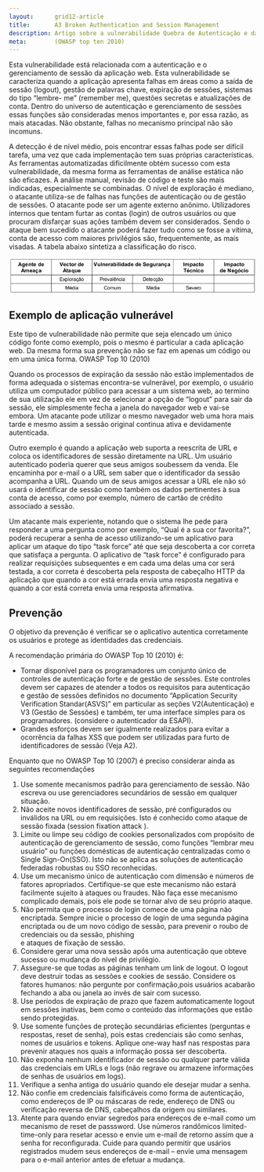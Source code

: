 ```yaml
---
layout:      grid12-article
title:       A3 Broken Authentication and Session Management
description: Artigo sobre a vulnerabilidade Quebra de Autenticação e da Gestão de Sessão, terceiro da lista TOP 10 da WOASP
meta:        (OWASP top ten 2010)
---
```


Esta vulnerabilidade está relacionada com a autenticação e o gerenciamento de sessão da aplicação web. Esta 
vulnerabilidade se caracteriza quando a aplicação apresenta falhas em áreas como a saída de sessão (logout), gestão de
palavras chave, expiração de sessões, sistemas do tipo “lembre- me” (remember me), questões secretas e atualizações de
conta. Dentro do universo de autenticação e gerenciamento de sessões essas funções são consideradas menos importantes e,
por essa razão, as mais atacadas. Não obstante, falhas no mecanismo principal não são incomuns.

A detecção é de nível médio, pois encontrar essas falhas pode ser difícil tarefa, uma vez que cada implementação tem
suas próprias características. As ferramentas automatizadas dificilmente obtém sucesso com esta vulnerabilidade, da
mesma forma as ferramentas de análise estática não são eficazes. A análise manual, revisão de código e teste são mais
indicadas, especialmente se combinadas. O nível de exploração é mediano, o atacante utiliza-se de falhas nas funções de
autenticação ou de gestão de sessões. O atacante pode ser um agente externo anônimo. Utilizadores internos que tentam
furtar as contas (login) de outros usuários ou que procuram disfarçar suas ações também devem ser considerados. Sendo o 
ataque bem sucedido o atacante poderá fazer tudo como se fosse a vítima, conta de acesso com maiores privilégios são, 
frequentemente, as mais visadas. A tabela abaixo sintetiza a classificação do risco.

![Tabela de risco Quebra de Autenticação](tabela-risco-a3.png "Tabela de risco Quebra de Autenticação")




Exemplo de aplicação vulnerável
---

Este tipo de vulnerabilidade não permite que seja elencado um único código fonte como exemplo, pois o mesmo é particular
a cada aplicação web. Da mesma forma sua prevenção não se faz em apenas um código ou em uma única forma.
OWASP Top 10 (2010)

Quando os processos de expiração da sessão não estão implementados de forma adequada o sistemas encontra-se vulnerável,
por exemplo, o usuário utiliza um computador público para acessar a um sistema web, ao termino de sua utilização ele em
vez de selecionar a opção de “logout” para sair da sessão, ele simplesmente fecha a janela do navegador web e vai-se 
embora. Um atacante pode utilizar o mesmo navegador web uma hora mais tarde e mesmo assim a sessão original continua 
ativa e devidamente autenticada.

Outro exemplo é quando a aplicação web suporta a reescrita de URL e coloca os identificadores de sessão diretamente na 
URL. Um usuário autenticado poderia querer que seus amigos soubessem da venda. Ele encaminha por e-mail o a URL sem saber
que o identificador da sessão acompanha a URL. Quando um de seus amigos acessar a URL ele não só usará o identificar de 
sessão como também os dados pertinentes à sua conta de acesso, como por exemplo, número de cartão de crédito associado a
sessão.

Um atacante mais experiente, notando que o sistema lhe pede para  responder a uma pergunta como por exemplo, “Qual é a 
sua cor favorita?”, poderá recuperar a senha de acesso utilizando-se um aplicativo para aplicar um ataque do tipo 
“task force” até que seja descoberta a cor correta que satisfaça a pergunta. O aplicativo de “task force” é configurado
para realizar requisições subsequentes e em cada uma delas uma cor será testada, a cor correta é descoberta pela 
resposta de cabeçalho HTTP da aplicação que quando a cor está errada envia uma resposta negativa e quando a cor está 
correta envia uma resposta afirmativa.



Prevenção
---

O objetivo da prevenção é verificar se o aplicativo autentica corretamente os usuários e protege as identidades das
credenciais.

A recomendação primária do OWASP Top 10 (2010) é:

* Tornar disponível para os programadores um conjunto único de controles de autenticação forte e de gestão de sessões. 
  Este controles devem ser capazes de atender a todos os requisitos para autenticação e gestão de sessões definidos no
  documento “Application Security Verification Standar(ASVS)” em particular as seções V2(Autenticação) e V3 (Gestão de
  Sessões) e também, ter uma interface simples para os programadores. (considere o autenticador da ESAPI).
* Grandes esforços devem ser igualmente realizados para evitar a ocorrência da falhas XSS que podem ser utilizadas
  para furto de identificadores de sessão (Veja A2).


Enquanto que no OWASP Top 10 (2007) é preciso considerar ainda as seguintes recomendações

1. Use somente mecanismos padrão para gerenciamento de sessão. Não escreva ou use gerenciadores secundários de sessão 
   em qualquer situação.
2. Não aceite novos identificadores de sessão, pré configurados ou inválidos na URL ou em requisições. Isto é conhecido
   como ataque de sessão fixada (session fixation attack ).
3. Limite ou limpe seu código de cookies personalizados com propósito de autenticação de gerenciamento de sessão, como
   funções “lembrar meu usuário” ou funções domésticas de autenticação centralizadas como o Single Sign-On(SSO). Isto 
   não se aplica as soluções de autenticação federadas robustas ou SSO reconhecidas.
4. Use um mecanismo único de autenticação com dimensão e números de fatores apropriados. Certifique-se que este mecanismo
   não estará facilmente sujeito à ataques ou fraudes. Não faça esse mecanismo complicado demais, pois ele pode se 
   tornar alvo de seu próprio ataque.
5. Não permita que o processo de login comece de uma página não encriptada. Sempre inicie o processo de login de uma
   segunda página encriptada ou de um novo código de sessão, para prevenir o roubo de credenciais ou da sessão, phishing  
   e ataques de fixação de sessão.
6. Considere gerar uma nova sessão após uma autenticação que obteve sucesso ou mudança do nível de privilégio.
7. Assegure-se que todas as páginas tenham um link de logout. O logout deve destruir todas as sessões e cookies de 
   sessão. Considere os fatores humanos: não pergunte por confirmação,pois usuários acabarão fechando a aba ou janela ao
   invés de sair com sucesso.
8. Use períodos de expiração de prazo que fazem automaticamente logout em sessões inativas, bem como o conteúdo das 
   informações que estão sendo protegidas.
9. Use somente funções de proteção secundárias eficientes (perguntas e respostas, reset de senha), pois estas 
   credenciais são como senhas, nomes de usuários e tokens. Aplique one-way hasf nas respostas para prevenir ataques 
   nos quais a informação possa ser descoberta.
10. Não exponha nenhum identificador de sessão ou qualquer parte válida das credenciais em URLs e logs (não regrave ou
    armazene informações de senhas de usuários em logs).
11. Verifique a senha antiga do usuário quando ele desejar mudar a senha.
12. Não confie em credenciais falsificáveis como forma de autenticação, como endereços de IP ou máscaras de rede, 
    endereço de DNS ou verificação reversa de DNS, cabeçalhos da origem ou similares.
13. Atente para quando enviar segredos para endereços de e-mail como um mecanismo de reset de passsword. Use números 
    randômicos limited-time-only para resetar acesso e envie um e-mail de retorno assim que a senha for reconfigurada. 
    Cuide para quando permitir que usários registrados mudem seus endereços de e-mail – envie uma mensagem para o e-mail
    anterior antes de efetuar a mudança.





